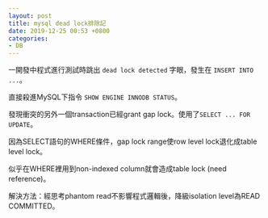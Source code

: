 ```yaml
---
layout: post
title: mysql dead lock排除記
date: 2019-12-25 00:53 +0800
categories:
- DB
---
```


一開發中程式進行測試時跳出 `dead lock detected` 字眼，發生在 `INSERT INTO ...`。

直接殺進MySQL下指令 `SHOW ENGINE INNODB STATUS`。

發現衝突的另外一個transaction已經grant gap lock。使用了`SELECT ... FOR UPDATE`。

因為SELECT語句的WHERE條件，gap lock range使row level lock退化成table level lock。

似乎在WHERE裡用到non-indexed column就會造成table lock (need reference)。

解決方法：經思考phantom read不影響程式邏輯後，降級isolation level為READ COMMITTED。

